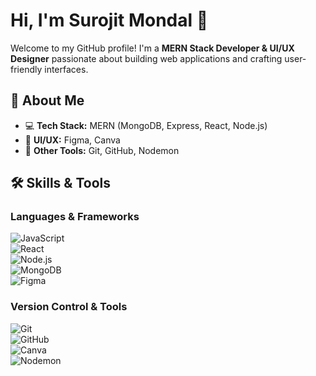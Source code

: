 # Hi, I'm Surojit Mondal 👋  

Welcome to my GitHub profile! I'm a **MERN Stack Developer & UI/UX Designer** passionate about building web applications and crafting user-friendly interfaces.  

## 🚀 About Me  
- 💻 **Tech Stack:** MERN (MongoDB, Express, React, Node.js)  
- 🎨 **UI/UX:** Figma, Canva  
- 🔧 **Other Tools:** Git, GitHub, Nodemon  

## 🛠 Skills & Tools  
### **Languages & Frameworks**  
![JavaScript](https://img.shields.io/badge/-JavaScript-F7DF1E?style=flat-square&logo=javascript&logoColor=black)  
![React](https://img.shields.io/badge/-React-61DAFB?style=flat-square&logo=react&logoColor=white)  
![Node.js](https://img.shields.io/badge/-Node.js-339933?style=flat-square&logo=node.js&logoColor=white)  
![MongoDB](https://img.shields.io/badge/-MongoDB-47A248?style=flat-square&logo=mongodb&logoColor=white)  
![Figma](https://img.shields.io/badge/-Figma-F24E1E?style=flat-square&logo=figma&logoColor=white)  

### **Version Control & Tools**  
![Git](https://img.shields.io/badge/-Git-F05032?style=flat-square&logo=git&logoColor=white)  
![GitHub](https://img.shields.io/badge/-GitHub-181717?style=flat-square&logo=github&logoColor=white)  
![Canva](https://img.shields.io/badge/-Canva-00C4CC?style=flat-square&logo=canva&logoColor=white)  
![Nodemon](https://img.shields.io/badge/-Nodemon-76D04B?style=flat-square&logo=nodemon&logoColor=black)  

  
